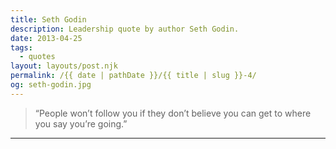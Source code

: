 ```yaml
---
title: Seth Godin
description: Leadership quote by author Seth Godin.
date: 2013-04-25
tags: 
  - quotes
layout: layouts/post.njk
permalink: /{{ date | pathDate }}/{{ title | slug }}-4/
og: seth-godin.jpg
---
```


> “People won’t follow you if they don’t believe you can get to where you say you’re going.”

---
